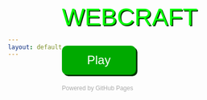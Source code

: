 ```yaml
---
layout: default
---
```


<!DOCTYPE html>
<html lang="en">
<head>
  <meta charset="UTF-8">
  <meta name="viewport" content="width=device-width, initial-scale=1.0">
  <title>WEBCRAFT Launcher</title>
  <link href="https://fonts.cdnfonts.com/css/minecraft-4" rel="stylesheet">
  <style>
    body {
      margin: 0;
      padding: 0;
      background-image: url('https://cdn.mos.cms.futurecdn.net/qHFzGKFBz7kvxiVyjoe6JJ.jpg');
      background-size: cover;
      background-position: center;
      font-family: 'Minecraft', sans-serif;
      display: flex;
      justify-content: center;
      align-items: center;
      height: 100vh;
    }

    .launcher {
      background: rgba(0, 0, 0, 0.7);
      padding: 60px;
      border-radius: 15px;
      text-align: center;
      box-shadow: 0 0 20px black;
      width: 400px;
      display: flex;
      flex-direction: column;
      justify-content: space-between;
    }

    .logo {
      font-size: 48px;
      color: #00ff00;
      margin-bottom: 30px;
      text-shadow: 2px 2px #003300;
    }

    .play-btn {
      background-color: #00aa00;
      color: white;
      border: none;
      font-size: 24px;
      padding: 15px 50px;
      border-radius: 10px;
      cursor: pointer;
      font-family: 'Minecraft', sans-serif;
      box-shadow: 3px 3px #003300;
    }

    .play-btn:hover {
      background-color: #00cc00;
    }

    .footer {
      font-size: 12px;
      color: #aaa;
      margin-top: 20px;
    }
  </style>
</head>
<body>
  <div class="launcher">
    <div class="logo">WEBCRAFT</div>
    <a href="YOUR_GAME_SESSION_URL">
      <button class="play-btn">Play</button>
    </a>
    <div class="footer">Powered by GitHub Pages</div>
  </div>
</body>
</html>